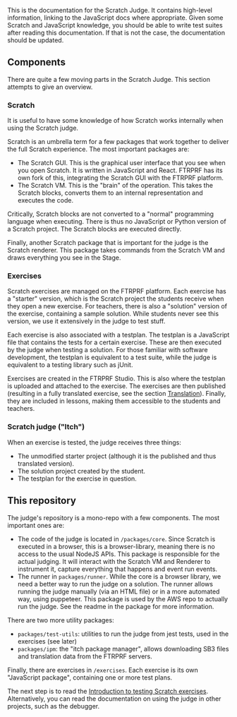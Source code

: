 This is the documentation for the Scratch Judge.
It contains high-level information, linking to the JavaScript docs where appropriate.
Given some Scratch and JavaScript knowledge, you should be able to write test suites after reading this documentation.
If that is not the case, the documentation should be updated.

## Components

There are quite a few moving parts in the Scratch Judge.
This section attempts to give an overview.

### Scratch

It is useful to have some knowledge of how Scratch works internally when using the Scratch judge.

Scratch is an umbrella term for a few packages that work together to deliver the full Scratch experience.
The most important packages are:

- The Scratch GUI.
  This is the graphical user interface that you see when you open Scratch.
  It is written in JavaScript and React.
  FTRPRF has its own fork of this, integrating the Scratch GUI with the FTRPRF platform.
- The Scratch VM.
  This is the "brain" of the operation.
  This takes the Scratch blocks, converts them to an internal representation and executes the code.

Critically, Scratch blocks are not converted to a "normal" programming language when executing.
There is thus no JavaScript or Python version of a Scratch project.
The Scratch blocks are executed directly.

Finally, another Scratch package that is important for the judge is the Scratch renderer.
This package takes commands from the Scratch VM and draws everything you see in the Stage.

### Exercises

Scratch exercises are managed on the FTRPRF platform.
Each exercise has a "starter" version, which is the Scratch project the students receive when they open a new exercise.
For teachers, there is also a "solution" version of the exercise, containing a sample solution.
While students never see this version, we use it extensively in the judge to test stuff.

Each exercise is also associated with a testplan.
The testplan is a JavaScript file that contains the tests for a certain exercise.
These are then executed by the judge when testing a solution.
For those familiar with software development, the testplan is equivalent to a test suite, while the judge is equivalent to a testing library such as jUnit.

Exercises are created in the FTRPRF Studio.
This is also where the testplan is uploaded and attached to the exercise.
The exercises are then published (resulting in a fully translated exercise, see the section [Translation](./translation.md)).
Finally, they are included in lessons, making them accessible to the students and teachers.

### Scratch judge ("Itch")

When an exercise is tested, the judge receives three things:

- The unmodified starter project (although it is the published and thus translated version).
- The solution project created by the student.
- The testplan for the exercise in question.

## This repository

The judge's repository is a mono-repo with a few components.
The most important ones are:

- The code of the judge is located in `/packages/core`.
  Since Scratch is executed in a browser, this is a browser-library, meaning there is no access to the usual NodeJS APIs.
  This package is responsible for the actual judging.
  It will interact with the Scratch VM and Renderer to instrument it, capture everything that happens and event run events.
- The runner in `packages/runner`.
  While the core is a browser library, we need a better way to run the judge on a solution.
  The runner allows running the judge manually (via an HTML file) or in a more automated way, using puppeteer.
  This package is used by the AWS repo to actually run the judge.
  See the readme in the package for more information.

There are two more utility packages:

- `packages/test-utils`: utilities to run the judge from jest tests, used in the exercises (see later)
- `packages/ipm`: the "itch package manager", allows downloading SB3 files and translation data from the FTRPRF servers.

Finally, there are exercises in `/exercises`.
Each exercise is its own "JavaScript package", containing one or more test plans.

The next step is to read the [Introduction to testing Scratch exercises](./introduction-to-testing.html).
Alternatively, you can read the documentation on using the judge in other projects, such as the debugger.
